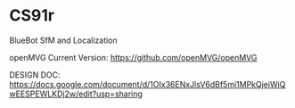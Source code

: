 # CS91r
BlueBot SfM and Localization

openMVG Current Version: https://github.com/openMVG/openMVG

DESIGN DOC: https://docs.google.com/document/d/1OIx36ENxJlsV6dBf5mj1MPkQjejWiQwEESPEWLKDj2w/edit?usp=sharing

